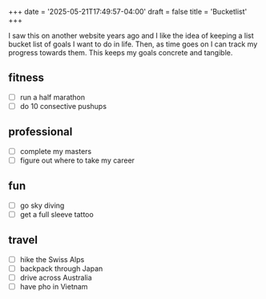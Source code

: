 +++
date = '2025-05-21T17:49:57-04:00'
draft = false
title = 'Bucketlist'
+++

I saw this on another website years ago and I like the idea of keeping a list bucket list of goals I want to do in life. Then, as time goes on I can track my progress towards them. This keeps my goals concrete and tangible.

## fitness
- [ ] run a half marathon
- [ ] do 10 consective pushups

## professional
- [ ] complete my masters
- [ ] figure out where to take my career

## fun
- [ ] go sky diving
- [ ] get a full sleeve tattoo

## travel
- [ ] hike the Swiss Alps
- [ ] backpack through Japan
- [ ] drive across Australia
- [ ] have pho in Vietnam